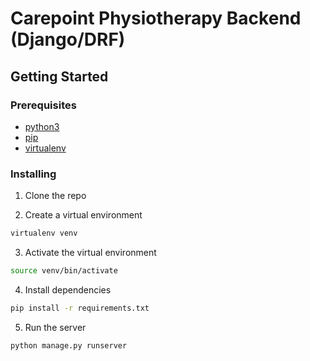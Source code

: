 # Carepoint Physiotherapy Backend (Django/DRF)

## Getting Started

### Prerequisites

- [python3](https://www.python.org/downloads/)
- [pip](https://pip.pypa.io/en/stable/installing/)
- [virtualenv](https://virtualenv.pypa.io/en/latest/installation.html)

### Installing

1. Clone the repo

2. Create a virtual environment

```bash
virtualenv venv
```

3. Activate the virtual environment

```bash
source venv/bin/activate
```

4. Install dependencies

```bash
pip install -r requirements.txt
```

5. Run the server

```bash
python manage.py runserver
```